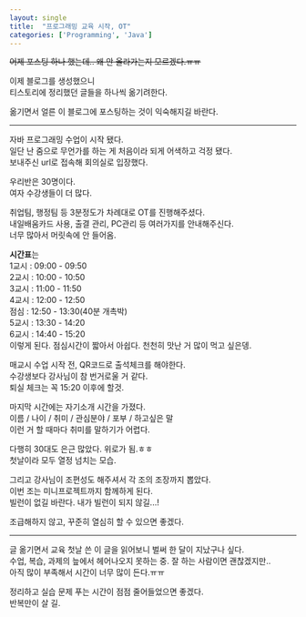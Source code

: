 ```yaml
---
layout: single
title:  "프로그래밍 교육 시작, OT"
categories: ['Programming', 'Java']
---
```



~~어제 포스팅 하나 했는데.. 왜 안 올라가는지 모르겠다.ㅠㅠ~~   

이제 블로그를 생성했으니   
티스토리에 정리했던 글들을 하나씩 옮기려한다.   
   
옮기면서 얼른 이 블로그에 포스팅하는 것이 익숙해지길 바란다.   
   
   
   
   
   
   
* * *
   
   
   

   
자바 프로그래밍 수업이 시작 됐다.   
일단 난 줌으로 무언가를 하는 게 처음이라 되게 어색하고 걱정 됐다.   
보내주신 url로 접속해 회의실로 입장했다.   
   
    
   
우리반은 30명이다.   
여자 수강생들이 더 많다.   
   
    
   
취업팀, 행정팀 등 3분정도가 차례대로 OT를 진행해주셨다.   
내일배움카드 사용, 출결 관리, PC관리 등 여러가지를 안내해주신다.   
너무 많아서 머릿속에 안 들어옴.   
   
    
   
**시간표**는   
1교시 : 09:00 - 09:50   
2교시 : 10:00 - 10:50   
3교시 : 11:00 - 11:50   
4교시 : 12:00 - 12:50   
점심 : 12:50 - 13:30(40분 개촉박)   
5교시 : 13:30 - 14:20   
6교시 : 14:40 - 15:20   
이렇게 된다. 점심시간이 짧아서 아쉽다. 천천히 맛난 거 많이 먹고 싶은뎅.   
   
    
   
매교시 수업 시작 전, QR코드로 출석체크를 해야한다.   
수강생보다 강사님이 참 번거로울 거 같다.   
퇴실 체크는 꼭 15:20 이후에 할것.   
   
    
   
마지막 시간에는 자기소개 시간을 가졌다.   
이름 / 나이 / 취미 / 관심분야 / 포부 / 하고싶은 말   
이런 거 할 때마다 취미를 말하기가 어렵다.   
   
    
   
다행히 30대도 은근 많았다. 위로가 됨.ㅎㅎ   
첫날이라 모두 열정 넘치는 모습.   
   
    
   
그리고 강사님이 조편성도 해주셔서 각 조의 조장까지 뽑았다.   
이번 조는 미니프로젝트까지 함께하게 된다.   
빌런이 없길 바란다. 내가 빌런이 되지 않길...!   
   
    
   
조급해하지 않고, 꾸준히 열심히 할 수 있으면 좋겠다.   
   
   
      
         
            
* * *   
   
      
         

글 옮기면서 교육 첫날 쓴 이 글을 읽어보니 벌써 한 달이 지났구나 싶다.   
수업, 복습, 과제의 늪에서 헤어나오지 못하는 중. 잘 하는 사람이면 괜찮겠지만..   
아직 많이 부족해서 시간이 너무 많이 든다.ㅠㅠ   
   
정리하고 실습 문제 푸는 시간이 점점 줄어들었으면 좋겠다.   
반복만이 살 길.   
   
   
   
   
   
   
   
